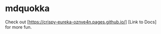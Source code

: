 # mdquokka


Check out [https://crispy-eureka-oznve4n.pages.github.io/] [Link to Docs] for more fun.
